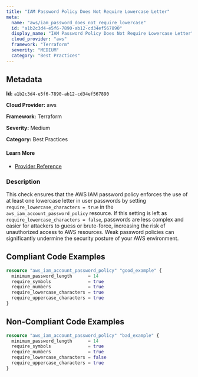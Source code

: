 ```yaml
---
title: "IAM Password Policy Does Not Require Lowercase Letter"
meta:
  name: "aws/iam_password_does_not_require_lowercase"
  id: "a1b2c3d4-e5f6-7890-ab12-cd34ef567890"
  display_name: "IAM Password Policy Does Not Require Lowercase Letter"
  cloud_provider: "aws"
  framework: "Terraform"
  severity: "MEDIUM"
  category: "Best Practices"
---
```

## Metadata

**Id:** `a1b2c3d4-e5f6-7890-ab12-cd34ef567890`

**Cloud Provider:** aws

**Framework:** Terraform

**Severity:** Medium

**Category:** Best Practices

#### Learn More

 - [Provider Reference](https://registry.terraform.io/providers/hashicorp/aws/latest/docs/resources/iam_account_password_policy#require_lowercase_characters)

### Description

 This check ensures that the AWS IAM password policy enforces the use of at least one lowercase letter in user passwords by setting `require_lowercase_characters = true` in the `aws_iam_account_password_policy` resource. If this setting is left as `require_lowercase_characters = false`, passwords are less complex and easier for attackers to guess or brute-force, increasing the risk of unauthorized access to AWS resources. Weak password policies can significantly undermine the security posture of your AWS environment.


## Compliant Code Examples
```terraform
resource "aws_iam_account_password_policy" "good_example" {
  minimum_password_length      = 14
  require_symbols              = true
  require_numbers              = true
  require_lowercase_characters = true
  require_uppercase_characters = true
}

```
## Non-Compliant Code Examples
```terraform
resource "aws_iam_account_password_policy" "bad_example" {
  minimum_password_length      = 14
  require_symbols              = true
  require_numbers              = true
  require_lowercase_characters = false
  require_uppercase_characters = true
}

```